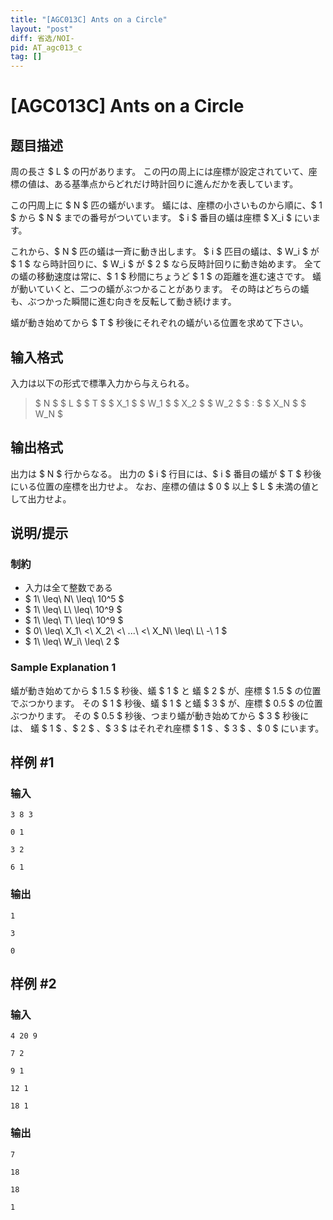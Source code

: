```yaml
---
title: "[AGC013C] Ants on a Circle"
layout: "post"
diff: 省选/NOI-
pid: AT_agc013_c
tag: []
---
```


# [AGC013C] Ants on a Circle

## 题目描述

[problemUrl]: https://atcoder.jp/contests/agc013/tasks/agc013_c

周の長さ $ L $ の円があります。 この円の周上には座標が設定されていて、座標の値は、ある基準点からどれだけ時計回りに進んだかを表しています。

この円周上に $ N $ 匹の蟻がいます。 蟻には、座標の小さいものから順に、$ 1 $ から $ N $ までの番号がついています。 $ i $ 番目の蟻は座標 $ X_i $ にいます。

これから、$ N $ 匹の蟻は一斉に動き出します。 $ i $ 匹目の蟻は、$ W_i $ が $ 1 $ なら時計回りに、$ W_i $ が $ 2 $ なら反時計回りに動き始めます。 全ての蟻の移動速度は常に、$ 1 $ 秒間にちょうど $ 1 $ の距離を進む速さです。 蟻が動いていくと、二つの蟻がぶつかることがあります。 その時はどちらの蟻も、ぶつかった瞬間に進む向きを反転して動き続けます。

蟻が動き始めてから $ T $ 秒後にそれぞれの蟻がいる位置を求めて下さい。

## 输入格式

入力は以下の形式で標準入力から与えられる。

> $ N $ $ L $ $ T $ $ X_1 $ $ W_1 $ $ X_2 $ $ W_2 $ $ : $ $ X_N $ $ W_N $

## 输出格式

出力は $ N $ 行からなる。 出力の $ i $ 行目には、$ i $ 番目の蟻が $ T $ 秒後にいる位置の座標を出力せよ。 なお、座標の値は $ 0 $ 以上 $ L $ 未満の値として出力せよ。

## 说明/提示

### 制約

- 入力は全て整数である
- $ 1\ \leq\ N\ \leq\ 10^5 $
- $ 1\ \leq\ L\ \leq\ 10^9 $
- $ 1\ \leq\ T\ \leq\ 10^9 $
- $ 0\ \leq\ X_1\ <\ X_2\ <\ ...\ <\ X_N\ \leq\ L\ -\ 1 $
- $ 1\ \leq\ W_i\ \leq\ 2 $

### Sample Explanation 1

蟻が動き始めてから $ 1.5 $ 秒後、蟻 $ 1 $ と 蟻 $ 2 $ が、座標 $ 1.5 $ の位置でぶつかります。 その $ 1 $ 秒後、蟻 $ 1 $ と蟻 $ 3 $ が、座標 $ 0.5 $ の位置ぶつかります。 その $ 0.5 $ 秒後、つまり蟻が動き始めてから $ 3 $ 秒後には、 蟻 $ 1 $ 、$ 2 $ 、$ 3 $ はそれぞれ座標 $ 1 $ 、$ 3 $ 、$ 0 $ にいます。

## 样例 #1

### 输入

```
3 8 3
0 1
3 2
6 1
```

### 输出

```
1
3
0
```

## 样例 #2

### 输入

```
4 20 9
7 2
9 1
12 1
18 1
```

### 输出

```
7
18
18
1
```

